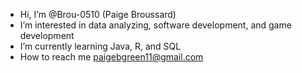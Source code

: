 - Hi, I’m @Brou-0510 (Paige Broussard)
- I’m interested in data analyzing, software development, and game development
- I’m currently learning Java, R, and SQL
- How to reach me paigebgreen11@gmail.com

